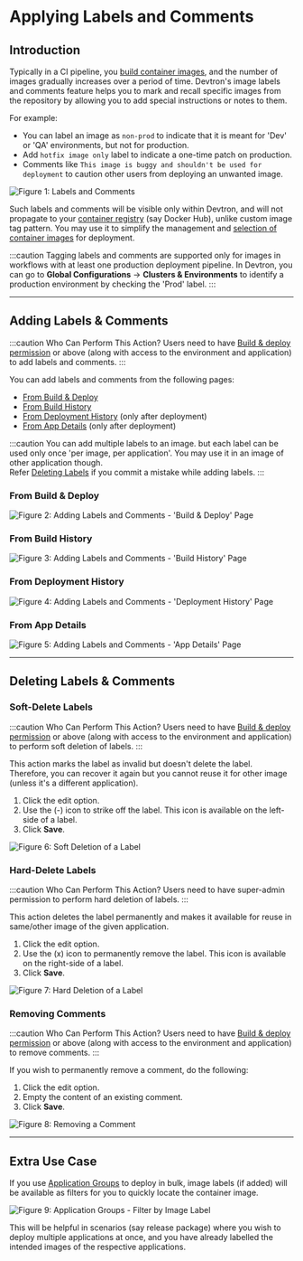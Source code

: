 # Applying Labels and Comments

## Introduction

Typically in a CI pipeline, you [build container images](./triggering-ci.md), and the number of images gradually increases over a period of time. Devtron's image labels and comments feature helps you to mark and recall specific images from the repository by allowing you to add special instructions or notes to them. 

For example:
* You can label an image as `non-prod` to indicate that it is meant for 'Dev' or 'QA' environments, but not for production.
* Add `hotfix image only` label to indicate a one-time patch on production.
* Comments like `This image is buggy and shouldn't be used for deployment` to caution other users from deploying an unwanted image.

![Figure 1: Labels and Comments](https://devtron-public-asset.s3.us-east-2.amazonaws.com/images/deploying-application/tag-comment/tag-and-comment.jpg)

Such labels and comments will be visible only within Devtron, and will not propagate to your [container registry](../../reference/glossary.md#containeroci-registry) (say Docker Hub), unlike custom image tag pattern. You may use it to simplify the management and [selection of container images](./triggering-cd.md#deploying-approved-image) for deployment.

:::caution 
Tagging labels and comments are supported only for images in workflows with at least one production deployment pipeline. In Devtron, you can go to **Global Configurations** → **Clusters & Environments** to identify a production environment by checking the 'Prod' label.
:::

---

## Adding Labels & Comments

:::caution Who Can Perform This Action?
Users need to have [Build & deploy permission](../global-configurations/authorization/user-access.md#devtron-apps-permissions) or above (along with access to the environment and application) to add labels and comments.
:::

You can add labels and comments from the following pages:

* [From Build & Deploy](#from-build--deploy)
* [From Build History](#from-build-history)
* [From Deployment History](#from-deployment-history) (only after deployment)
* [From App Details](#from-app-details) (only after deployment)

:::caution 
You can add multiple labels to an image. but each label can be used only once 'per image, per application'. You may use it in an image of other application though. <br/>
Refer [Deleting Labels](#deleting-labels--comments) if you commit a mistake while adding labels.
:::
 
### From Build & Deploy

![Figure 2: Adding Labels and Comments - 'Build & Deploy' Page](https://devtron-public-asset.s3.us-east-2.amazonaws.com/images/deploying-application/tag-comment/tag-build.gif)

### From Build History

![Figure 3: Adding Labels and Comments - 'Build History' Page](https://devtron-public-asset.s3.us-east-2.amazonaws.com/images/deploying-application/tag-comment/tag-build-history.gif)

### From Deployment History

![Figure 4: Adding Labels and Comments - 'Deployment History' Page](https://devtron-public-asset.s3.us-east-2.amazonaws.com/images/deploying-application/tag-comment/tag-deployment-history.gif)

### From App Details

![Figure 5: Adding Labels and Comments - 'App Details' Page](https://devtron-public-asset.s3.us-east-2.amazonaws.com/images/deploying-application/tag-comment/tag-app-details.gif)

---

## Deleting Labels & Comments

### Soft-Delete Labels

:::caution Who Can Perform This Action?
Users need to have [Build & deploy permission](../global-configurations/authorization/user-access.md#devtron-apps-permissions) or above (along with access to the environment and application) to perform soft deletion of labels.
:::

This action marks the label as invalid but doesn't delete the label. Therefore, you can recover it again but you cannot reuse it for other image (unless it's a different application).

1. Click the edit option.
2. Use the (-) icon to strike off the label. This icon is available on the left-side of a label.
3. Click **Save**. 

![Figure 6: Soft Deletion of a Label](https://devtron-public-asset.s3.us-east-2.amazonaws.com/images/deploying-application/tag-comment/soft-delete-tag.gif)

### Hard-Delete Labels

:::caution Who Can Perform This Action?
Users need to have super-admin permission to perform hard deletion of labels.
:::

This action deletes the label permanently and makes it available for reuse in same/other image of the given application.

1. Click the edit option.
2. Use the (x) icon to permanently remove the label. This icon is available on the right-side of a label.
3. Click **Save**.

![Figure 7: Hard Deletion of a Label](https://devtron-public-asset.s3.us-east-2.amazonaws.com/images/deploying-application/tag-comment/hard-delete-tag.gif)

### Removing Comments

:::caution Who Can Perform This Action?
Users need to have [Build & deploy permission](../global-configurations/authorization/user-access.md#devtron-apps-permissions) or above (along with access to the environment and application) to remove comments.
:::

If you wish to permanently remove a comment, do the following:

1. Click the edit option.
2. Empty the content of an existing comment.
3. Click **Save**.

![Figure 8: Removing a Comment](https://devtron-public-asset.s3.us-east-2.amazonaws.com/images/deploying-application/tag-comment/remove-comment.gif)

---

## Extra Use Case

If you use [Application Groups](../application-groups.md) to deploy in bulk, image labels (if added) will be available as filters for you to quickly locate the container image.

![Figure 9: Application Groups - Filter by Image Label](https://devtron-public-asset.s3.us-east-2.amazonaws.com/images/deploying-application/tag-comment/ag-image-filter.gif)

This will be helpful in scenarios (say release package) where you wish to deploy multiple applications at once, and you have already labelled the intended images of the respective applications.

